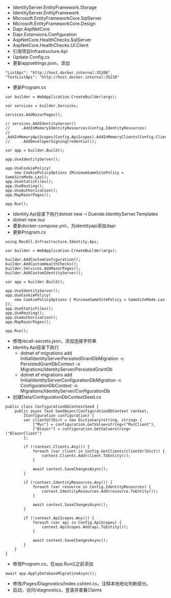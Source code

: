 * IdentityServer.EntityFramework.Storage
* IdentityServer.EntityFramework
* Microsoft.EntityFrameworkCore.SqlServer
* Microsoft.EntityFrameworkCore.Design
* Dapr.AspNetCore
* Dapr.Extensions.Configuration
* AspNetCore.HealthChecks.SqlServer
* AspNetCore.HealthChecks.UI.Client
* 引用项目Infrastructure.Api
* Update Config.cs
* 更新appsettings.json，添加
```
"ListApi": "http://host.docker.internal:35200",
"TextListApi": "http://host.docker.internal:35210"
```
* 更新Program.cs
```
var builder = WebApplication.CreateBuilder(args);

var services = builder.Services;

services.AddRazorPages();

// services.AddIdentityServer()
//     .AddInMemoryIdentityResources(Config.IdentityResources)
//     .AddInMemoryApiScopes(Config.ApiScopes).AddInMemoryClients(Config.Clients)
//     .AddDeveloperSigningCredential();

var app = builder.Build();

app.UseIdentityServer();

app.UseCookiePolicy(
    new CookiePolicyOptions {MinimumSameSitePolicy = SameSiteMode.Lax});
app.UseStaticFiles();
app.UseRouting();
app.UseAuthorization();
app.MapRazorPages();

app.Run();
```
* Identity.Api目录下执行dotnet new -i Duende.IdentityServer.Templates
* dotnet new isui
* 更新docker-compose.yml，为identityapi添加dapr
* 更新Program.cs
```
using RecAll.Infrastructure.Identity.Api;

var builder = WebApplication.CreateBuilder(args);

builder.AddCustomConfiguration();
builder.AddCustomHealthChecks();
builder.Services.AddRazorPages();
builder.AddCustomIdentityServer();

var app = builder.Build();

app.UseIdentityServer();
app.UseCookiePolicy(
    new CookiePolicyOptions { MinimumSameSitePolicy = SameSiteMode.Lax });
app.UseStaticFiles();
app.UseRouting();
app.UseAuthorization();
app.MapRazorPages();

app.Run();
```
* 修改recall-secrets.json，添加连接字符串
* Identity.Api目录下执行
  * dotnet ef migrations add InitialIdentityServerPersistedGrantDbMigration -c PersistedGrantDbContext -o Migrations/IdentityServer/PersistedGrantDb
  * dotnet ef migrations add InitialIdentityServerConfigurationDbMigration -c ConfigurationDbContext -o Migrations/IdentityServer/ConfigurationDb
* 创建Data/ConfigurationDbContextSeed.cs
```
public class ConfigurationDbContextSeed {
    public async Task SeedAsync(ConfigurationDbContext context,
        IConfiguration configuration) {
        var clientUrlDict = new Dictionary<string, string> {
            ["Mvc"] = configuration.GetValue<string>("MvcClient"),
            ["Blazor"] = configuration.GetValue<string>("BlazorClient")
        };

        if (!context.Clients.Any()) {
            foreach (var client in Config.GetClients(clientUrlDict)) {
                context.Clients.Add(client.ToEntity());
            }

            await context.SaveChangesAsync();
        }

        if (!context.IdentityResources.Any()) {
            foreach (var resource in Config.IdentityResources) {
                context.IdentityResources.Add(resource.ToEntity());
            }

            await context.SaveChangesAsync();
        }

        if (!context.ApiScopes.Any()) {
            foreach (var api in Config.ApiScopes) {
                context.ApiScopes.Add(api.ToEntity());
            }

            await context.SaveChangesAsync();
        }
    }
}
```
* 修改Program.cs，在app.Run()之前添加
```
await app.ApplyDatabaseMigrationAsync();
```
* 修改/Pages/Diagnostics/Index.cshtml.cs，注释本地地址判断部分。
* 启动，访问/diagnostics，登录并查看Claims